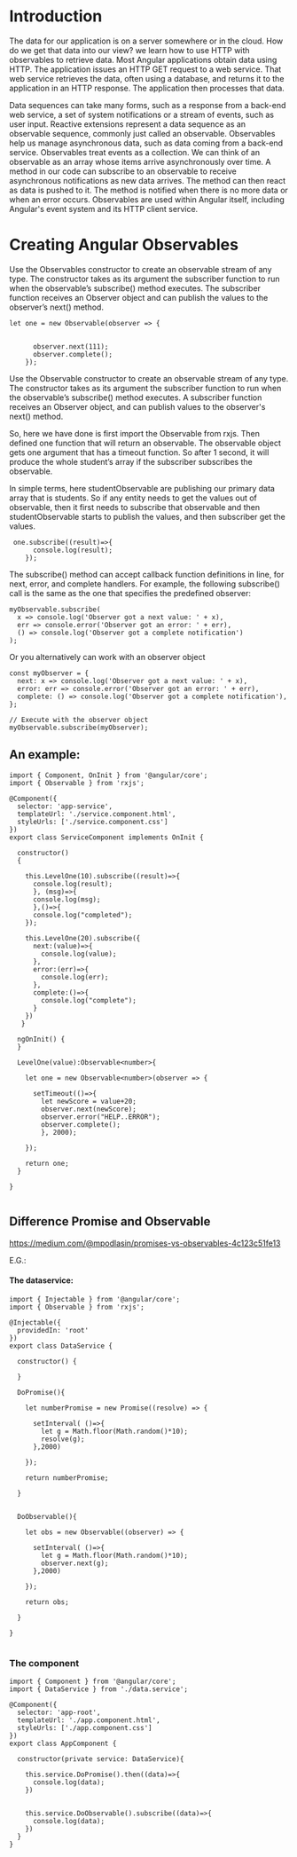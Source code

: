 # Introduction

The data for our application is on a server somewhere or in the cloud. How do we get that data into our view?
we learn how to use HTTP with observables to retrieve data. Most Angular applications obtain data using HTTP. The application issues an HTTP GET request to a web service. That web service retrieves the data, often using a database, and returns it to the application in an HTTP response. The application then processes that data. 

Data sequences can take many forms, such as a response from a back-end web service, a set of system notifications or a stream of events, such as user input. 
Reactive extensions represent a data sequence as an observable sequence, commonly just called an observable. Observables help us manage asynchronous data, such as data coming from a back-end service. Observables treat events as a collection. We can think of an observable as an array whose items arrive asynchronously over time. A method in our code can subscribe to an observable to receive asynchronous notifications as new data arrives. The method can then react as data is pushed to it. The method is notified when there is no more data or when an error occurs. Observables are used within Angular itself, including Angular's event system and its HTTP client service. 

# Creating Angular Observables

Use the Observables constructor to create an observable stream of any type. The constructor takes as its argument the subscriber function to run when the observable’s subscribe()  method executes. The subscriber function receives an Observer object and can publish the values to the observer’s next() method.

```
let one = new Observable(observer => {

    
      observer.next(111);
      observer.complete();
    });

```

Use the Observable constructor to create an observable stream of any type. The constructor takes as its argument the subscriber function to run when the observable’s subscribe() method executes. A subscriber function receives an Observer object, and can publish values to the observer's next() method.

So, here we have done is first import the Observable from rxjs. Then defined one function that will return an observable. The observable object gets one argument that has a timeout function. So after 1 second, it will produce the whole student’s array if the subscriber subscribes the observable.

In simple terms, here studentObservable are publishing our primary data array that is students. So if any entity needs to get the values out of observable, then it first needs to subscribe that observable and then studentObservable starts to publish the values, and then subscriber get the values.
```
 one.subscribe((result)=>{
      console.log(result);
    });

```
The subscribe() method can accept callback function definitions in line, for next, error, and complete handlers. For example, the following subscribe() call is the same as the one that specifies the predefined observer:
```
myObservable.subscribe(
  x => console.log('Observer got a next value: ' + x),
  err => console.error('Observer got an error: ' + err),
  () => console.log('Observer got a complete notification')
);
```

Or you alternatively can work with an observer object

```
const myObserver = {
  next: x => console.log('Observer got a next value: ' + x),
  error: err => console.error('Observer got an error: ' + err),
  complete: () => console.log('Observer got a complete notification'),
};
 
// Execute with the observer object
myObservable.subscribe(myObserver);

```

## An example:


```
import { Component, OnInit } from '@angular/core';
import { Observable } from 'rxjs';

@Component({
  selector: 'app-service',
  templateUrl: './service.component.html',
  styleUrls: ['./service.component.css']
})
export class ServiceComponent implements OnInit {

  constructor() 
  {

    this.LevelOne(10).subscribe((result)=>{
      console.log(result);
      }, (msg)=>{
      console.log(msg);
      },()=>{
      console.log("completed");
    });

    this.LevelOne(20).subscribe({
      next:(value)=>{
        console.log(value);
      },
      error:(err)=>{
        console.log(err);
      },
      complete:()=>{
        console.log("complete");
      }
    })
   }

  ngOnInit() {
  }

  LevelOne(value):Observable<number>{

    let one = new Observable<number>(observer => {

      setTimeout(()=>{
        let newScore = value+20;     
        observer.next(newScore);
        observer.error("HELP..ERROR");
        observer.complete();
        }, 2000); 
    
    });
    
    return one;
  }

}


```

## Difference Promise and Observable

https://medium.com/@mpodlasin/promises-vs-observables-4c123c51fe13


E.G.:

#### The dataservice:


```
import { Injectable } from '@angular/core';
import { Observable } from 'rxjs';

@Injectable({
  providedIn: 'root'
})
export class DataService {

  constructor() { 

  }

  DoPromise(){

    let numberPromise = new Promise((resolve) => {
      
      setInterval( ()=>{
        let g = Math.floor(Math.random()*10);
        resolve(g);
      },2000)
 
    });

    return numberPromise;

  }


  DoObservable(){

    let obs = new Observable((observer) => {
      
      setInterval( ()=>{
        let g = Math.floor(Math.random()*10);
        observer.next(g);
      },2000)
 
    });

    return obs;

  }

}


```

### The component

```
import { Component } from '@angular/core';
import { DataService } from './data.service';

@Component({
  selector: 'app-root',
  templateUrl: './app.component.html',
  styleUrls: ['./app.component.css']
})
export class AppComponent {

  constructor(private service: DataService){

    this.service.DoPromise().then((data)=>{
      console.log(data);
    })


    this.service.DoObservable().subscribe((data)=>{
      console.log(data);
    })
  } 
}

```

